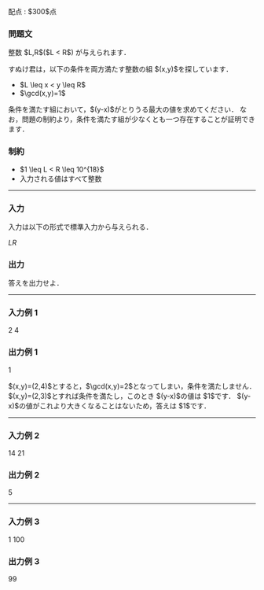 
<div>

<span>

<span>

<p>
配点 : $300$点
</p>

<div>

<section>

### **問題文**

<p>
整数 $L,R$($L < R$) が与えられます．
</p>

<p>
すぬけ君は，以下の条件を両方満たす整数の組 $(x,y)$を探しています．
</p>

<ul>

<li>
$L \leq x < y \leq R$
</li>

<li>
$\gcd(x,y)=1$
</li>

</ul>

<p>
条件を満たす組において，$(y-x)$がとりうる最大の値を求めてください．
なお，問題の制約より，条件を満たす組が少なくとも一つ存在することが証明できます．
</p>

</section>

</div>

<div>

<section>

### **制約**

<ul>

<li>
$1 \leq L < R \leq 10^{18}$
</li>

<li>
入力される値はすべて整数
</li>

</ul>

</section>

</div>

---

<div>

<div>

<section>

### **入力**

<p>
入力は以下の形式で標準入力から与えられる．
</p>

<div>

$L$$R$
</div>

</section>

</div>

<div>

<section>

### **出力**

<p>
答えを出力せよ．
</p>

</section>

</div>

</div>

---

<div>

<section>

### **入力例 1**

<div>

2 4

</div>

</section>

</div>

<div>

<section>

### **出力例 1**

<div>

1

</div>

<p>
$(x,y)=(2,4)$とすると，$\gcd(x,y)=2$となってしまい，条件を満たしません．
$(x,y)=(2,3)$とすれば条件を満たし，このとき $(y-x)$の値は $1$です．
$(y-x)$の値がこれより大きくなることはないため，答えは $1$です．
</p>

</section>

</div>

---

<div>

<section>

### **入力例 2**

<div>

14 21

</div>

</section>

</div>

<div>

<section>

### **出力例 2**

<div>

5

</div>

</section>

</div>

---

<div>

<section>

### **入力例 3**

<div>

1 100

</div>

</section>

</div>

<div>

<section>

### **出力例 3**

<div>

99

</div>

</section>

</div>

</span>

</span>

</div>
